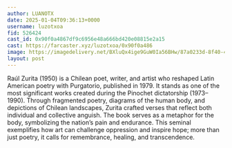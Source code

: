 ```yaml
---
author: LUANOTX
date: 2025-01-04T09:36:13+0000
username: luzotxoa
fid: 526424
cast_id: 0x90f0a4867df9c6956e48a666bd420e08815e2a15
cast: https://farcaster.xyz/luzotxoa/0x90f0a486
image: https://imagedelivery.net/BXluQx4ige9GuW0Ia56BHw/87a0233d-8f40-4196-0474-e50c038a0000/original
layout: post
---
```


Raúl Zurita (1950) is a Chilean poet, writer, and artist who reshaped Latin American poetry with Purgatorio, published in 1979. It stands as one of the most significant works created during the Pinochet dictatorship (1973–1990). Through fragmented poetry, diagrams of the human body, and depictions of Chilean landscapes, Zurita crafted verses that reflect both individual and collective anguish. The book serves as a metaphor for the body, symbolizing the nation’s pain and endurance. This seminal exemplifies how art can challenge oppression and inspire hope; more than just poetry, it calls for remembrance, healing, and transcendence.

<img src='https://imagedelivery.net/BXluQx4ige9GuW0Ia56BHw/87a0233d-8f40-4196-0474-e50c038a0000/original' alt='' referrerpolicy='no-referrer'/>
<img src='https://imagedelivery.net/BXluQx4ige9GuW0Ia56BHw/d680669d-44d7-4fa2-2f4d-24daa9198a00/original' alt='' referrerpolicy='no-referrer'/>

